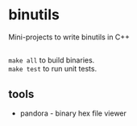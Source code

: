 # binutils
Mini-projects to write binutils in C++

##
`make all` to build binaries. \
`make test` to run unit tests.

## tools
* pandora - binary hex file viewer

